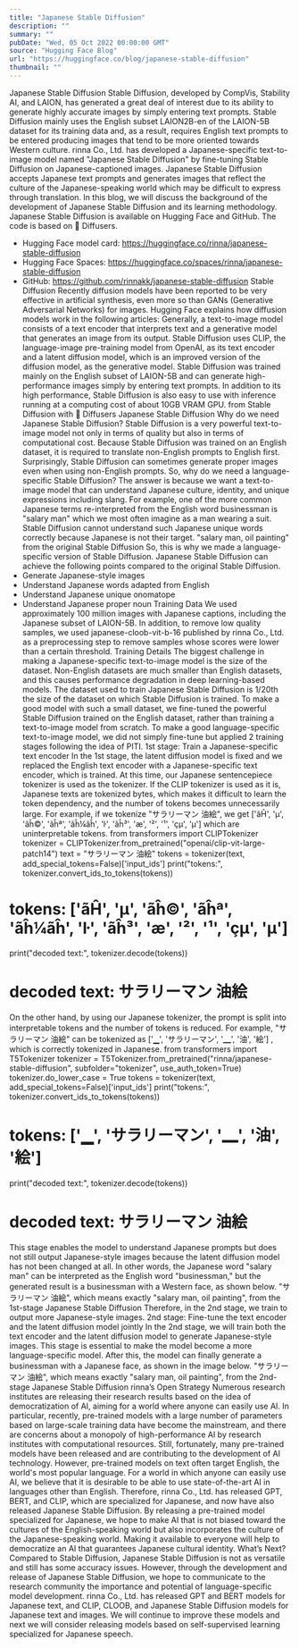 ```yaml
---
title: "Japanese Stable Diffusion"
description: ""
summary: ""
pubDate: "Wed, 05 Oct 2022 00:00:00 GMT"
source: "Hugging Face Blog"
url: "https://huggingface.co/blog/japanese-stable-diffusion"
thumbnail: ""
---
```


Japanese Stable Diffusion
Stable Diffusion, developed by CompVis, Stability AI, and LAION, has generated a great deal of interest due to its ability to generate highly accurate images by simply entering text prompts. Stable Diffusion mainly uses the English subset LAION2B-en of the LAION-5B dataset for its training data and, as a result, requires English text prompts to be entered producing images that tend to be more oriented towards Western culture.
rinna Co., Ltd. has developed a Japanese-specific text-to-image model named "Japanese Stable Diffusion" by fine-tuning Stable Diffusion on Japanese-captioned images. Japanese Stable Diffusion accepts Japanese text prompts and generates images that reflect the culture of the Japanese-speaking world which may be difficult to express through translation.
In this blog, we will discuss the background of the development of Japanese Stable Diffusion and its learning methodology. Japanese Stable Diffusion is available on Hugging Face and GitHub. The code is based on 🧨 Diffusers.
- Hugging Face model card: https://huggingface.co/rinna/japanese-stable-diffusion
- Hugging Face Spaces: https://huggingface.co/spaces/rinna/japanese-stable-diffusion
- GitHub: https://github.com/rinnakk/japanese-stable-diffusion
Stable Diffusion
Recently diffusion models have been reported to be very effective in artificial synthesis, even more so than GANs (Generative Adversarial Networks) for images. Hugging Face explains how diffusion models work in the following articles:
Generally, a text-to-image model consists of a text encoder that interprets text and a generative model that generates an image from its output.
Stable Diffusion uses CLIP, the language-image pre-training model from OpenAI, as its text encoder and a latent diffusion model, which is an improved version of the diffusion model, as the generative model. Stable Diffusion was trained mainly on the English subset of LAION-5B and can generate high-performance images simply by entering text prompts. In addition to its high performance, Stable Diffusion is also easy to use with inference running at a computing cost of about 10GB VRAM GPU.
from Stable Diffusion with 🧨 Diffusers
Japanese Stable Diffusion
Why do we need Japanese Stable Diffusion?
Stable Diffusion is a very powerful text-to-image model not only in terms of quality but also in terms of computational cost. Because Stable Diffusion was trained on an English dataset, it is required to translate non-English prompts to English first. Surprisingly, Stable Diffusion can sometimes generate proper images even when using non-English prompts.
So, why do we need a language-specific Stable Diffusion? The answer is because we want a text-to-image model that can understand Japanese culture, identity, and unique expressions including slang. For example, one of the more common Japanese terms re-interpreted from the English word businessman is "salary man" which we most often imagine as a man wearing a suit. Stable Diffusion cannot understand such Japanese unique words correctly because Japanese is not their target.
"salary man, oil painting" from the original Stable Diffusion
So, this is why we made a language-specific version of Stable Diffusion. Japanese Stable Diffusion can achieve the following points compared to the original Stable Diffusion.
- Generate Japanese-style images
- Understand Japanese words adapted from English
- Understand Japanese unique onomatope
- Understand Japanese proper noun
Training Data
We used approximately 100 million images with Japanese captions, including the Japanese subset of LAION-5B. In addition, to remove low quality samples, we used japanese-cloob-vit-b-16 published by rinna Co., Ltd. as a preprocessing step to remove samples whose scores were lower than a certain threshold.
Training Details
The biggest challenge in making a Japanese-specific text-to-image model is the size of the dataset. Non-English datasets are much smaller than English datasets, and this causes performance degradation in deep learning-based models. The dataset used to train Japanese Stable Diffusion is 1/20th the size of the dataset on which Stable Diffusion is trained. To make a good model with such a small dataset, we fine-tuned the powerful Stable Diffusion trained on the English dataset, rather than training a text-to-image model from scratch.
To make a good language-specific text-to-image model, we did not simply fine-tune but applied 2 training stages following the idea of PITI.
1st stage: Train a Japanese-specific text encoder
In the 1st stage, the latent diffusion model is fixed and we replaced the English text encoder with a Japanese-specific text encoder, which is trained. At this time, our Japanese sentencepiece tokenizer is used as the tokenizer. If the CLIP tokenizer is used as it is, Japanese texts are tokenized bytes, which makes it difficult to learn the token dependency, and the number of tokens becomes unnecessarily large. For example, if we tokenize "サラリーマン 油絵", we get ['ãĤ', 'µ', 'ãĥ©', 'ãĥª', 'ãĥ¼ãĥ', 'ŀ', 'ãĥ³</w>', 'æ', '²', '¹', 'çµ', 'µ</w>']
which are uninterpretable tokens.
from transformers import CLIPTokenizer
tokenizer = CLIPTokenizer.from_pretrained("openai/clip-vit-large-patch14")
text = "サラリーマン 油絵"
tokens = tokenizer(text, add_special_tokens=False)['input_ids']
print("tokens:", tokenizer.convert_ids_to_tokens(tokens))
# tokens: ['ãĤ', 'µ', 'ãĥ©', 'ãĥª', 'ãĥ¼ãĥ', 'ŀ', 'ãĥ³</w>', 'æ', '²', '¹', 'çµ', 'µ</w>']
print("decoded text:", tokenizer.decode(tokens))
# decoded text: サラリーマン 油絵
On the other hand, by using our Japanese tokenizer, the prompt is split into interpretable tokens and the number of tokens is reduced. For example, "サラリーマン 油絵" can be tokenized as ['▁', 'サラリーマン', '▁', '油', '絵']
, which is correctly tokenized in Japanese.
from transformers import T5Tokenizer
tokenizer = T5Tokenizer.from_pretrained("rinna/japanese-stable-diffusion", subfolder="tokenizer", use_auth_token=True)
tokenizer.do_lower_case = True
tokens = tokenizer(text, add_special_tokens=False)['input_ids']
print("tokens:", tokenizer.convert_ids_to_tokens(tokens))
# tokens: ['▁', 'サラリーマン', '▁', '油', '絵']
print("decoded text:", tokenizer.decode(tokens))
# decoded text: サラリーマン 油絵
This stage enables the model to understand Japanese prompts but does not still output Japanese-style images because the latent diffusion model has not been changed at all. In other words, the Japanese word "salary man" can be interpreted as the English word "businessman," but the generated result is a businessman with a Western face, as shown below.
"サラリーマン 油絵", which means exactly "salary man, oil painting", from the 1st-stage Japanese Stable Diffusion
Therefore, in the 2nd stage, we train to output more Japanese-style images.
2nd stage: Fine-tune the text encoder and the latent diffusion model jointly
In the 2nd stage, we will train both the text encoder and the latent diffusion model to generate Japanese-style images. This stage is essential to make the model become a more language-specific model. After this, the model can finally generate a businessman with a Japanese face, as shown in the image below.
"サラリーマン 油絵", which means exactly "salary man, oil painting", from the 2nd-stage Japanese Stable Diffusion
rinna’s Open Strategy
Numerous research institutes are releasing their research results based on the idea of democratization of AI, aiming for a world where anyone can easily use AI. In particular, recently, pre-trained models with a large number of parameters based on large-scale training data have become the mainstream, and there are concerns about a monopoly of high-performance AI by research institutes with computational resources. Still, fortunately, many pre-trained models have been released and are contributing to the development of AI technology. However, pre-trained models on text often target English, the world's most popular language. For a world in which anyone can easily use AI, we believe that it is desirable to be able to use state-of-the-art AI in languages other than English.
Therefore, rinna Co., Ltd. has released GPT, BERT, and CLIP, which are specialized for Japanese, and now have also released Japanese Stable Diffusion. By releasing a pre-trained model specialized for Japanese, we hope to make AI that is not biased toward the cultures of the English-speaking world but also incorporates the culture of the Japanese-speaking world. Making it available to everyone will help to democratize an AI that guarantees Japanese cultural identity.
What’s Next?
Compared to Stable Diffusion, Japanese Stable Diffusion is not as versatile and still has some accuracy issues. However, through the development and release of Japanese Stable Diffusion, we hope to communicate to the research community the importance and potential of language-specific model development.
rinna Co., Ltd. has released GPT and BERT models for Japanese text, and CLIP, CLOOB, and Japanese Stable Diffusion models for Japanese text and images. We will continue to improve these models and next we will consider releasing models based on self-supervised learning specialized for Japanese speech.